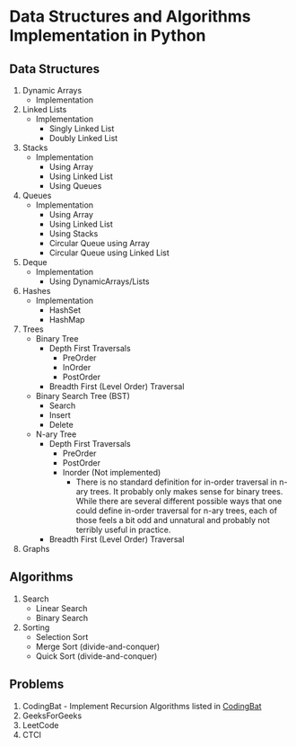 # Data Structures and Algorithms Implementation in Python

## Data Structures

1. Dynamic Arrays
   - Implementation
2. Linked Lists
   - Implementation
     - Singly Linked List
     - Doubly Linked List
3. Stacks
   - Implementation
     - Using Array
     - Using Linked List
     - Using Queues
4. Queues
   - Implementation
     - Using Array
     - Using Linked List
     - Using Stacks
     - Circular Queue using Array
     - Circular Queue using Linked List
5. Deque
   - Implementation
     - Using DynamicArrays/Lists
6. Hashes
   - Implementation
     - HashSet
     - HashMap
7. Trees
    - Binary Tree
      - Depth First Traversals
        - PreOrder
        - InOrder
        - PostOrder
      - Breadth First (Level Order) Traversal
    - Binary Search Tree (BST)
      - Search
      - Insert
      - Delete
    - N-ary Tree
      - Depth First Traversals
        - PreOrder
        - PostOrder
        - Inorder (Not implemented)
            - There is no standard definition for in-order traversal in n-ary trees. It probably only makes sense for binary trees. While there are several different possible ways that one could define in-order traversal for n-ary trees, each of those feels a bit odd and unnatural and probably not terribly useful in practice.
      - Breadth First (Level Order) Traversal
8. Graphs

## Algorithms

1. Search
   - Linear Search
   - Binary Search
2. Sorting
   - Selection Sort
   - Merge Sort (divide-and-conquer)
   - Quick Sort (divide-and-conquer)

## Problems

1. CodingBat - Implement Recursion Algorithms listed in [CodingBat](https://codingbat.com/)
2. GeeksForGeeks
3. LeetCode
4. CTCI

